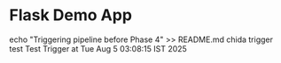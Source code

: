 # Flask Demo App
echo "Triggering pipeline before Phase 4" >> README.md
chida
trigger test
Test Trigger at Tue Aug  5 03:08:15 IST 2025
